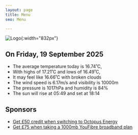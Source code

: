 ```yaml
---
layout: page
title: Menu
seo: Menu

---
```


![Logo](/images/logo.jpg){:width="832px"}

<!-- weather_marker starts -->
## On Friday, 19 September 2025

- The average temperature today is 16.74˚C,
- With highs of 17.21˚C and lows of 16.49˚C,
- It may feel like 16.66˚C with broken clouds
- The wind speed is 6.17m/s and visibility is 10000m
- The pressure is 1017hPa and humidity is 84%
- The sun will rise at 05:49 and set at 18:14

<!-- weather_marker ends -->

## Sponsors

- [Get £50 credit when switching to Octopus Energy](https://bit.ly/3oD1nnS)
- [Get £75 when taking a 1000mb YouFibre broadband plan](https://aklam.io/91zWhU?)
